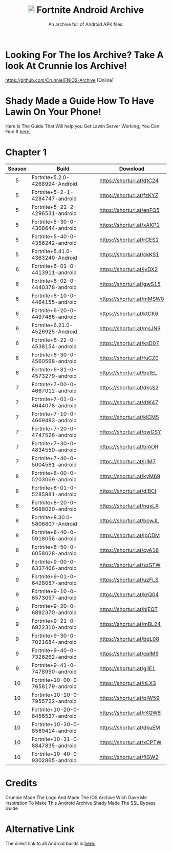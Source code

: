 
<div align=center>

# <img src="https://cdn.discordapp.com/attachments/853780763538751498/954086768284672072/38002.png" alt="Android Logo" width="20" height="24"> Fortnite Android Archive
An archive full of Android APK files.

</div>
<br>

# Looking For The Ios Archive? Take A look At Crunnie Ios Archive!
https://github.com/Crunnie/FNiOS-Archive [Online]

# Shady Made a Guide How To Have Lawin On Your Phone!
Here Is The Guide That Will help you Get Lawin Server Working, You Can Find It [here.](https://github.com/Nintendosss/FNAndroid-Archive/blob/main/guide.md)

# Chapter 1

| Season | Build | Download | 
| :---: | ----------- | ----------- | 
| 5 | Fortnite+5.2.0-4268994-Android | https://shorturl.at/dtC24 |
| 5 | Fortnite+5-2-1-4284747-android | https://shorturl.at/fzKYZ |
| 5 | Fortnite+5-21-2-4296531-android | https://shorturl.at/enFQ5 |
| 5 | Fortnite+5-30-0-4308644-android | https://shorturl.at/xAKP1 |
| 5 | Fortnite+5-40-0-4356242-android | https://shorturl.at/rCES1 |
| 5 | Fortnite+5.41.0-4363240-Android | https://shorturl.at/ckKS1 |
| 6 | Fortnite+6-01-0-4413911-android | https://shorturl.at/jvDX2 |
| 6 | Fortnite+6-02-0-4440378-android | https://shorturl.at/gwS15 |
| 6 | Fortnite+6-10-0-4464155-android | https://shorturl.at/mMSW0 |
| 6 | Fortnite+6-20-0-4497486-android | https://shorturl.at/ktCK6 |
| 6 | Fortnite+6.21.0-4526925-Android | https://shorturl.at/msJN9 |
| 6 | Fortnite+6-22-0-4538154-android | https://shorturl.at/ksD07 |
| 6 | Fortnite+6-30-0-4560568-android | https://shorturl.at/fuCZ0 |
| 6 | Fortnite+6-31-0-4573279-android | https://shorturl.at/betEL |
| 7 | Fortnite+7-00-0-4667012-android | https://shorturl.at/dksS2 |
| 7 | Fortnite+7-01-0-4644078-android | https://shorturl.at/dtK47 |
| 7 | Fortnite+7-10-0-4669483-android | https://shorturl.at/klCM5 |
| 7 | Fortnite+7-20-0-4747526-android | https://shorturl.at/pwGSY |
| 7 | Fortnite+7-30-0-4834550-android | https://shorturl.at/biAOR |
| 7 | Fortnite+7-40-0-5004581-android | https://shorturl.at/jrIM7 |
| 8 | Fortnite+8-00-0-5203069-android | https://shorturl.at/kyM69 |
| 8 | Fortnite+8-01-0-5285981-android | https://shorturl.at/djBCI |
| 8 | Fortnite+8-20-0-5688020-android | https://shorturl.at/nqxLX |
| 8 | Fortnite+8.30.0-5806807-Android | https://shorturl.at/bcwJL |
| 8 | Fortnite+8-40-0-5918056-android | https://shorturl.at/lpCDM |
| 8 | Fortnite+8-50-0-6058028-android | https://shorturl.at/cyA16 |
| 9 | Fortnite+9-00-0-6337466-android | https://shorturl.at/szSTW |
| 9 | Fortnite+9-01-0-6428087-android | https://shorturl.at/uzFLS |
| 9 | Fortnite+9-10-0-6573057-android | https://shorturl.at/krQ04 |
| 9 | Fortnite+9-20-0-6892370-android | https://shorturl.at/hjEQT |
| 9 | Fortnite+9-21-0-6922310-android | https://shorturl.at/mBL24 |
| 9 | Fortnite+9-30-0-7021684-android | https://shorturl.at/bqL08 |
| 9 | Fortnite+9-40-0-7326262-android | https://shorturl.at/cpIM9 |
| 9 | Fortnite+9-41-0-7478950-android | https://shorturl.at/gilE1 |
| 10 | Fortnite+10-00-0-7658179-android | https://shorturl.at/itLX3 |
| 10 | Fortnite+10-10-0-7955722-android | https://shorturl.at/pIW59 |
| 10 | Fortnite+10-20-0-8456527-android | https://shorturl.at/rKQW6 |
| 10 | Fortnite+10-30-0-8569414-android | https://shorturl.at/dkuEM |
| 10 | Fortnite+10-31-0-8847835-android | https://shorturl.at/xCPTW |
| 10 | Fortnite+10-40-0-9302865-android | https://shorturl.at/flGW2 |


# Credits
Crunnie Made The Logo And Made The IOS Archive Wich Gave Me inspiration To Make This Android Archive
Shady Made The SSL Bypass Guide

# Alternative Link

The direct link to all Android builds is [here.](shorturl.at/bAL18)

